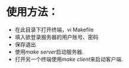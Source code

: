 # 使用方法：
* 在此目录下打开终端，vi Makefile
* 填入欲登录服务器的用户账号、密码
* 保存退出
* 使用*make server*启动服务器.
* 打开另一个终端使用*make client*来启动客户端.
